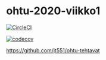 # ohtu-2020-viikko1

[![CircleCI](https://circleci.com/gh/jt551/ohtu-2020-viikko1.svg?style=svg)](https://circleci.com/gh/jt551/ohtu-2020-viikko1)

[![codecov](https://codecov.io/gh/jt551/ohtu-2020-viikko1/branch/master/graph/badge.svg)](https://codecov.io/gh/jt551/ohtu-2020-viikko1)

https://github.com/jt551/ohtu-tehtavat
